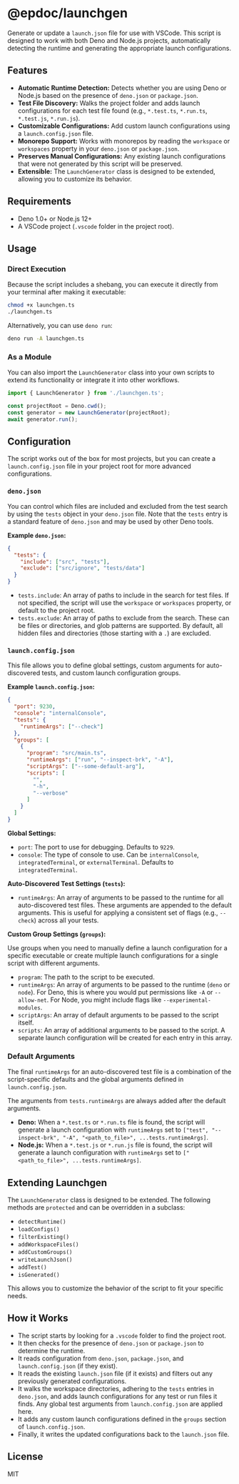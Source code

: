 # @epdoc/launchgen

Generate or update a `launch.json` file for use with VSCode. This script is designed to work with both Deno and Node.js
projects, automatically detecting the runtime and generating the appropriate launch configurations.

## Features

- **Automatic Runtime Detection:** Detects whether you are using Deno or Node.js based on the presence of `deno.json` or
  `package.json`.
- **Test File Discovery:** Walks the project folder and adds launch configurations for each test file found (e.g.,
  `*.test.ts`, `*.run.ts`, `*.test.js`, `*.run.js`).
- **Customizable Configurations:** Add custom launch configurations using a `launch.config.json` file.
- **Monorepo Support:** Works with monorepos by reading the `workspace` or `workspaces` property in your `deno.json` or
  `package.json`.
- **Preserves Manual Configurations:** Any existing launch configurations that were not generated by this script will be
  preserved.
- **Extensible:** The `LaunchGenerator` class is designed to be extended, allowing you to customize its behavior.

## Requirements

- Deno 1.0+ or Node.js 12+
- A VSCode project (`.vscode` folder in the project root).

## Usage

### Direct Execution

Because the script includes a shebang, you can execute it directly from your terminal after making it executable:

```bash
chmod +x launchgen.ts
./launchgen.ts
```

Alternatively, you can use `deno run`:

```bash
deno run -A launchgen.ts
```

### As a Module

You can also import the `LaunchGenerator` class into your own scripts to extend its functionality or integrate it into
other workflows.

```typescript
import { LaunchGenerator } from './launchgen.ts';

const projectRoot = Deno.cwd();
const generator = new LaunchGenerator(projectRoot);
await generator.run();
```

## Configuration

The script works out of the box for most projects, but you can create a `launch.config.json` file in your project root
for more advanced configurations.

### `deno.json`

You can control which files are included and excluded from the test search by using the `tests` object in your
`deno.json` file. Note that the `tests` entry is a standard feature of `deno.json` and may be used by other Deno tools.

**Example `deno.json`:**

```json
{
  "tests": {
    "include": ["src", "tests"],
    "exclude": ["src/ignore", "tests/data"]
  }
}
```

- `tests.include`: An array of paths to include in the search for test files. If not specified, the script will use the
  `workspace` or `workspaces` property, or default to the project root.
- `tests.exclude`: An array of paths to exclude from the search. These can be files or directories, and glob patterns
  are supported. By default, all hidden files and directories (those starting with a `.`) are excluded.

### `launch.config.json`

This file allows you to define global settings, custom arguments for auto-discovered tests, and custom launch configuration groups.

**Example `launch.config.json`:**

```json
{
  "port": 9230,
  "console": "internalConsole",
  "tests": {
    "runtimeArgs": ["--check"]
  },
  "groups": [
    {
      "program": "src/main.ts",
      "runtimeArgs": ["run", "--inspect-brk", "-A"],
      "scriptArgs": ["--some-default-arg"],
      "scripts": [
        "",
        "-h",
        "--verbose"
      ]
    }
  ]
}
```

**Global Settings:**

- `port`: The port to use for debugging. Defaults to `9229`.
- `console`: The type of console to use. Can be `internalConsole`, `integratedTerminal`, or `externalTerminal`. Defaults to `integratedTerminal`.

**Auto-Discovered Test Settings (`tests`):**

- `runtimeArgs`: An array of arguments to be passed to the runtime for all auto-discovered test files. These arguments are appended to the default arguments. This is useful for applying a consistent set of flags (e.g., `--check`) across all your tests.

**Custom Group Settings (`groups`):**

Use groups when you need to manually define a launch configuration for a specific executable or create multiple launch configurations for a single script with different arguments.

- `program`: The path to the script to be executed.
- `runtimeArgs`: An array of arguments to be passed to the runtime (`deno` or `node`). For Deno, this is where you would
  put permissions like `-A` or `--allow-net`. For Node, you might include flags like `--experimental-modules`.
- `scriptArgs`: An array of default arguments to be passed to the script itself.
- `scripts`: An array of additional arguments to be passed to the script. A separate launch configuration will be
  created for each entry in this array.

### Default Arguments

The final `runtimeArgs` for an auto-discovered test file is a combination of the script-specific defaults and the global arguments defined in `launch.config.json`.

The arguments from `tests.runtimeArgs` are always added after the default arguments.

- **Deno:** When a `*.test.ts` or `*.run.ts` file is found, the script will generate a launch configuration with `runtimeArgs` set to `["test", "--inspect-brk", "-A", "<path_to_file>", ...tests.runtimeArgs]`.
- **Node.js:** When a `*.test.js` or `*.run.js` file is found, the script will generate a launch configuration with `runtimeArgs` set to `["<path_to_file>", ...tests.runtimeArgs]`.

## Extending Launchgen

The `LaunchGenerator` class is designed to be extended. The following methods are `protected` and can be overridden in a
subclass:

- `detectRuntime()`
- `loadConfigs()`
- `filterExisting()`
- `addWorkspaceFiles()`
- `addCustomGroups()`
- `writeLaunchJson()`
- `addTest()`
- `isGenerated()`

This allows you to customize the behavior of the script to fit your specific needs.

## How it Works

- The script starts by looking for a `.vscode` folder to find the project root.
- It then checks for the presence of `deno.json` or `package.json` to determine the runtime.
- It reads configuration from `deno.json`, `package.json`, and `launch.config.json` (if they exist).
- It reads the existing `launch.json` file (if it exists) and filters out any previously generated configurations.
- It walks the workspace directories, adhering to the `tests` entries in `deno.json`, and adds launch configurations for any test or run files it finds. Any global test arguments from `launch.config.json` are applied here.
- It adds any custom launch configurations defined in the `groups` section of `launch.config.json`.
- Finally, it writes the updated configurations back to the `launch.json` file.

## License

MIT